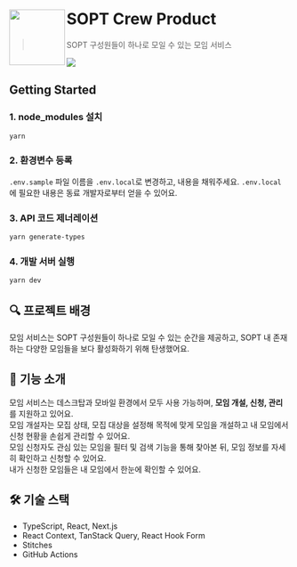 # SOPT Crew Product <img src="https://github.com/sopt-makers/sopt-crew-frontend/assets/58380158/485fa458-b78f-4fba-aa83-5f230d3e4beb" align="left" width="100" />

> SOPT 구성원들이 하나로 모일 수 있는 모임 서비스

<img src="https://user-images.githubusercontent.com/58380158/228786812-912b193e-11d2-4b95-8e1f-38a04177c9f4.png" />

## Getting Started

### 1. node_modules 설치

```sh
yarn
```

### 2. 환경변수 등록

`.env.sample` 파일 이름을 `.env.local`로 변경하고, 내용을 채워주세요. `.env.local` 에 필요한 내용은 동료 개발자로부터 얻을 수 있어요.

### 3. API 코드 제너레이션

```sh
yarn generate-types
```

### 4. 개발 서버 실행

```sh
yarn dev
```

## 🔍 프로젝트 배경

모임 서비스는 SOPT 구성원들이 하나로 모일 수 있는 순간을 제공하고, SOPT 내 존재하는 다양한 모임들을 보다 활성화하기 위해 탄생했어요.

## 📢 기능 소개

모임 서비스는 데스크탑과 모바일 환경에서 모두 사용 가능하며, **모임 개설, 신청, 관리**를 지원하고 있어요.<br />
모임 개설자는 모집 상태, 모집 대상을 설정해 목적에 맞게 모임을 개설하고 내 모임에서 신청 현황을 손쉽게 관리할 수 있어요.<br />
모임 신청자도 관심 있는 모임을 필터 및 검색 기능을 통해 찾아본 뒤, 모임 정보를 자세히 확인하고 신청할 수 있어요.<br />
내가 신청한 모임들은 내 모임에서 한눈에 확인할 수 있어요.

## 🛠️ 기술 스택

- TypeScript, React, Next.js
- React Context, TanStack Query, React Hook Form
- Stitches
- GitHub Actions
